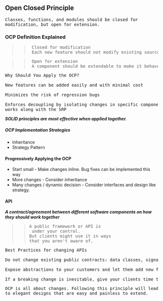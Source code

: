 ## Open Closed Principle
<pre>
Classes, functions, and modules should be closed for
modification, but open for extension.
</pre>
### OCP Definition Explained
>> <pre> Closed for modification <br> Each new feature should not modify existing source code </pre>

>> <pre> Open for extension <br> A component should be extendable to make it behave in new way </pre>
<pre>
Why Should You Apply the OCP?

New features can be added easily and with minimal cost

Minimizes the risk of regression bugs

Enforces decoupling by isolating changes in specific components,
works along with the SRP
</pre>
***SOLID principles are most effective when applied together.***
##### OCP Implementation Strategies
* Inheritance
* Strategy Pattern
#### Progressively Applying the OCP
* Start small - Make changes inline. Bug fixes can be implemented this way
* More changes - Consider inheritance
* Many changes / dynamic decision - Consider interfaces and design like strategy.
#### API
***A contract/agreement between different software components on how they should work together***
>><pre>A public framework or API is <br> under your control. <br>But clients might use it in ways<br>that you aren't aware of.</pre>
<pre>
Best Practices for changing APIs

Do not change existing public contracts: data classes, signatures

Expose abstractions to your customers and let them add new feature on top of the framework.

If a breaking change is inevitable, give your clients time to adapt.
</pre>
<pre>
OCP is all about changes. Following this principle will lead
to elegant designs that are easy and painless to extend.
</pre>
